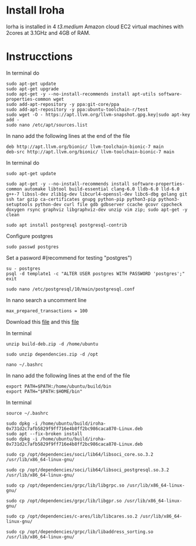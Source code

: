 # Install Iroha

Iorha is installed in 4 _t3.medium_ Amazon cloud EC2 virtual machines with 2cores at 3.1GHz and 4GB of RAM. 

# Instrucctions
In terminal do
```
sudo apt-get update
sudo apt-get upgrade
sudo apt-get -y --no-install-recommends install apt-utils software-properties-common wget
sudo add-apt-repository -y ppa:git-core/ppa
sudo add-apt-repository -y ppa:ubuntu-toolchain-r/test
sudo wget -O - https://apt.llvm.org/llvm-snapshot.gpg.key|sudo apt-key add -
sudo nano /etc/apt/sources.list
```
In nano add the following lines at the end of the file
```
deb http://apt.llvm.org/bionic/ llvm-toolchain-bionic-7 main
deb-src http://apt.llvm.org/bionic/ llvm-toolchain-bionic-7 main
```
In terminal do
```
sudo apt-get update

sudo apt-get -y --no-install-recommends install software-properties-common automake libtool build-essential clang-6.0 lldb-6.0 lld-6.0 g++-7 libssl-dev zlib1g-dev libcurl4-openssl-dev libc6-dbg golang git ssh tar gzip ca-certificates gnupg python-pip python3-pip python3-setuptools python-dev curl file gdb gdbserver ccache gcovr cppcheck doxygen rsync graphviz libgraphviz-dev unzip vim zip; sudo apt-get -y clean

sudo apt install postgresql postgresql-contrib
```
Configure postgres
```
sudo passwd postgres
```
Set a pasword #(recommend for testing "postgres")
```
su - postgres
psql -d template1 -c "ALTER USER postgres WITH PASSWORD 'postgres';"
exit

sudo nano /etc/postgresql/10/main/postgresql.conf
```
In nano search a uncomment line
```
max_prepared_transactions = 100
```
Download this [file]() and this [file]()

In terminal
```
unzip build-deb.zip -d /home/ubuntu

sudo unzip dependencies.zip -d /opt

nano ~/.bashrc
```
In nano add the following lines at the end of the file
```
export PATH=$PATH:/home/ubuntu/build/bin
export PATH="$PATH:$HOME/bin"
```
In terminal
```
source ~/.bashrc

sudo dpkg -i /home/ubuntu/build/iroha-0x731d2c7afb5829f9ff716e4b8ff2bc986caca870-Linux.deb
sudo apt --fix-broken install
sudo dpkg -i /home/ubuntu/build/iroha-0x731d2c7afb5829f9ff716e4b8ff2bc986caca870-Linux.deb

sudo cp /opt/dependencies/soci/lib64/libsoci_core.so.3.2 /usr/lib/x86_64-linux-gnu/

sudo cp /opt/dependencies/soci/lib64/libsoci_postgresql.so.3.2 /usr/lib/x86_64-linux-gnu/

sudo cp /opt/dependencies/grpc/lib/libgrpc.so /usr/lib/x86_64-linux-gnu/

sudo cp /opt/dependencies/grpc/lib/libgpr.so /usr/lib/x86_64-linux-gnu/

sudo cp /opt/dependencies/c-ares/lib/libcares.so.2 /usr/lib/x86_64-linux-gnu/

sudo cp /opt/dependencies/grpc/lib/libaddress_sorting.so /usr/lib/x86_64-linux-gnu/
```


